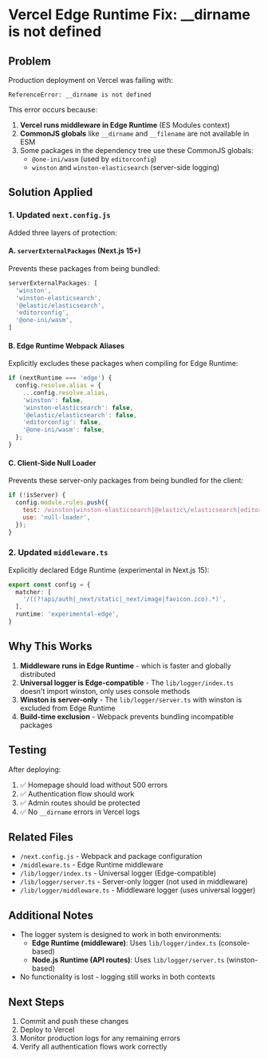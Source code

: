# Vercel Edge Runtime Fix: __dirname is not defined

## Problem

Production deployment on Vercel was failing with:
```
ReferenceError: __dirname is not defined
```

This error occurs because:
1. **Vercel runs middleware in Edge Runtime** (ES Modules context)
2. **CommonJS globals** like `__dirname` and `__filename` are not available in ESM
3. Some packages in the dependency tree use these CommonJS globals:
   - `@one-ini/wasm` (used by `editorconfig`)
   - `winston` and `winston-elasticsearch` (server-side logging)

## Solution Applied

### 1. Updated `next.config.js`

Added three layers of protection:

#### A. `serverExternalPackages` (Next.js 15+)
Prevents these packages from being bundled:
```js
serverExternalPackages: [
  'winston',
  'winston-elasticsearch',
  '@elastic/elasticsearch',
  'editorconfig',
  '@one-ini/wasm',
]
```

#### B. Edge Runtime Webpack Aliases
Explicitly excludes these packages when compiling for Edge Runtime:
```js
if (nextRuntime === 'edge') {
  config.resolve.alias = {
    ...config.resolve.alias,
    'winston': false,
    'winston-elasticsearch': false,
    '@elastic/elasticsearch': false,
    'editorconfig': false,
    '@one-ini/wasm': false,
  };
}
```

#### C. Client-Side Null Loader
Prevents these server-only packages from being bundled for the client:
```js
if (!isServer) {
  config.module.rules.push({
    test: /winston|winston-elasticsearch|@elastic\/elasticsearch|editorconfig|@one-ini\/wasm/,
    use: 'null-loader',
  });
}
```

### 2. Updated `middleware.ts`

Explicitly declared Edge Runtime (experimental in Next.js 15):
```ts
export const config = {
  matcher: [
    '/((?!api/auth|_next/static|_next/image|favicon.ico).*)',
  ],
  runtime: 'experimental-edge',
}
```

## Why This Works

1. **Middleware runs in Edge Runtime** - which is faster and globally distributed
2. **Universal logger is Edge-compatible** - The `lib/logger/index.ts` doesn't import winston, only uses console methods
3. **Winston is server-only** - The `lib/logger/server.ts` with winston is excluded from Edge Runtime
4. **Build-time exclusion** - Webpack prevents bundling incompatible packages

## Testing

After deploying:
1. ✅ Homepage should load without 500 errors
2. ✅ Authentication flow should work
3. ✅ Admin routes should be protected
4. ✅ No `__dirname` errors in Vercel logs

## Related Files

- `/next.config.js` - Webpack and package configuration
- `/middleware.ts` - Edge Runtime middleware
- `/lib/logger/index.ts` - Universal logger (Edge-compatible)
- `/lib/logger/server.ts` - Server-only logger (not used in middleware)
- `/lib/logger/middleware.ts` - Middleware logger (uses universal logger)

## Additional Notes

- The logger system is designed to work in both environments:
  - **Edge Runtime (middleware)**: Uses `lib/logger/index.ts` (console-based)
  - **Node.js Runtime (API routes)**: Uses `lib/logger/server.ts` (winston-based)
- No functionality is lost - logging still works in both contexts

## Next Steps

1. Commit and push these changes
2. Deploy to Vercel
3. Monitor production logs for any remaining errors
4. Verify all authentication flows work correctly
